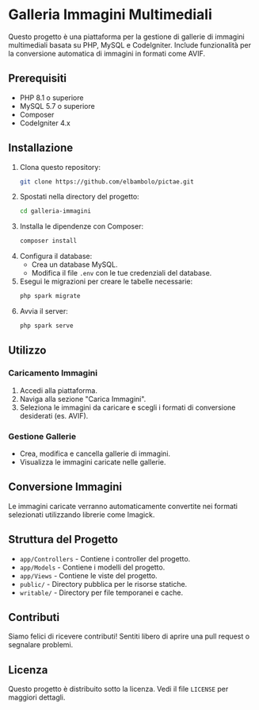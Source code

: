 # Galleria Immagini Multimediali

Questo progetto è una piattaforma per la gestione di gallerie di immagini multimediali basata su PHP, MySQL e CodeIgniter. Include funzionalità per la conversione automatica di immagini in formati come AVIF.

## Prerequisiti

- PHP 8.1 o superiore
- MySQL 5.7 o superiore
- Composer
- CodeIgniter 4.x

## Installazione

1. Clona questo repository:
    ```bash
    git clone https://github.com/elbambolo/pictae.git
    ```
2. Spostati nella directory del progetto:
    ```bash
    cd galleria-immagini
    ```
3. Installa le dipendenze con Composer:
    ```bash
    composer install
    ```
4. Configura il database:
    - Crea un database MySQL.
    - Modifica il file `.env` con le tue credenziali del database.
5. Esegui le migrazioni per creare le tabelle necessarie:
    ```bash
    php spark migrate
    ```
6. Avvia il server:
    ```bash
    php spark serve
    ```

## Utilizzo

### Caricamento Immagini

1. Accedi alla piattaforma.
2. Naviga alla sezione "Carica Immagini".
3. Seleziona le immagini da caricare e scegli i formati di conversione desiderati (es. AVIF).

### Gestione Gallerie

- Crea, modifica e cancella gallerie di immagini.
- Visualizza le immagini caricate nelle gallerie.

## Conversione Immagini

Le immagini caricate verranno automaticamente convertite nei formati selezionati utilizzando librerie come Imagick.

## Struttura del Progetto

- `app/Controllers` - Contiene i controller del progetto.
- `app/Models` - Contiene i modelli del progetto.
- `app/Views` - Contiene le viste del progetto.
- `public/` - Directory pubblica per le risorse statiche.
- `writable/` - Directory per file temporanei e cache.

## Contributi

Siamo felici di ricevere contributi! Sentiti libero di aprire una pull request o segnalare problemi.

## Licenza

Questo progetto è distribuito sotto la licenza. Vedi il file `LICENSE` per maggiori dettagli.
